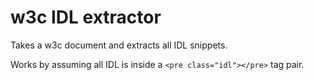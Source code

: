 # w3c IDL extractor

Takes a w3c document and extracts all IDL snippets.

Works by assuming all IDL is inside a `<pre class="idl"></pre>` tag pair.
